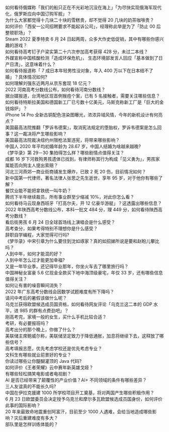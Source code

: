 如何看待俄媒称「我们的船只正在不光彩地沉没在海上」「为尽快实现俄海军现代化，俄罗斯应向中国订购军舰」？  
为什么大家都觉得十几块二十块的雪糕贵，却不觉得 20 几块的奶茶咖啡贵？  
如何评价「西安一公司招聘要求不能起诉公司」，经理称此举是为了「防止 00 后整顿职场」？  
Steam 2022 夏季特卖 6 月 24 日起两周，众多大作史低促销，其中有哪些你感兴趣的游戏？  
如何看待高考钉子户梁实第二十六次参加高考获得 428 分，未过二本线？  
外媒宣称中国核酸检测「造成环保危机」， 生态环境部发言人回应「基本做到了日产日清」，这意味着什么？  
如何看待报道称「 7 成日本年轻男性没对象，年入 400 万以下在日本结不了婚」？具体情况如何?  
如何理解刘强东近两月从京东套现 18 亿元？  
2022 河南高考分数线公布，如何看待河南分数线？  
据台媒报道，台湾地区现首例猴痘个案，已有 5 名接触者，需要关注哪些信息？  
如何看待特斯拉美国和德国新工厂已亏数十亿美元，马斯克称新工厂是「巨大的金钱熔炉」？  
iPhone 14 Pro 全新古铜配色渲染图曝光，浓浓异域风情，今年的新机设计有何亮点？  
美国最高法院推翻「罗诉韦德案」，取消宪法规定的堕胎权，罗诉韦德案是怎么回事？这一裁决将产生哪些影响？  
美国最高法院裁决纽约州限枪法案违宪，将带来哪些影响？  
中国人 2020 年平均初婚年龄为 28.67 岁，中国人结婚为啥越来越晚?  
《梦华录》第 29－30 集拍得怎么样？哪些剧情点值得关注？  
成都  16 岁下河救狗男孩遗体已找到，有律师称其行为构成「见义勇为」，男孩家属能否向狗主人提出索赔？  
河北三河燕郊一商业街商铺发生爆炸，已致 2 死 20 伤，目前情况如何？  
新中国第一代律师，著名法律人张思之先生逝世，享年 95 岁，对于他你有哪些了解？  
餐饮业能不能把拿铁统一叫牛奶？  
腾讯下半年继续裁员，所有事业群至少缩减 10%，对此你怎么看？  
如何看待马云现身西班牙「打高尔夫，开 12 亿豪华游艇」？这透露出哪些信息？  
2022 年陕西高考分数线公布，本科一批文 484 分，理 449 分，如何看待陕西高考分数线？  
看后街男孩 6 月 24 日全球首场线上演唱会是什么感受？  
高考查分，如果考得特别不理想你是什么感受？  
辞职自学编程，大家觉得可行吗?  
《梦华录》中宋引章为什么要住到沈如琢家？真的如招娣所说是要和赵盼儿攀比吗？  
人到中年，如何才能混的好？  
人到中年怎么过才能更加幸福?  
又是一年毕业季。还记得毕业那年，你坐火车去了哪里旅行吗？  
中国神秘女富豪 5.6 亿现金全款买下地中海顶级豪宅，年仅 33 岁，还有哪些信息值得关注？  
如何让有害的噪音瞬间消失？  
2022 年广东高考分数线会因数学试题难度有所下降吗？  
请问中考后的暑假该做什么呢？  
乌克兰获得欧盟候选成员国资格，如何看待网友评论「乌克兰这二本的 GDP 水平，进 985 的群有点费劲吧」？  
刚高考完，家境一般的女生，买什么手机比较合适？  
考研，有必要报班吗？  
高考出分的那个晚上，你做了什么？  
美联储主席鲍威尔称，美联储坚定致力于降低通胀，加息将继续下去，这释放了哪些信号？  
高考填报志愿，优先考虑学校还是优先考虑专业？  
文科生有哪些就业前景好的专业？  
你读过哪些让你醍醐灌顶的 Java 代码?  
如何评价《王者荣耀》云中赛年新英雄戈娅？  
有哪些轻松搞笑电影或者电视剧？  
AI 是否已经带来了颠覆性的产业价值？AI+ 不同领域的条件有哪些差异？  
三人友谊真的不能长久吗?  
中国在伊拉克援建 1000 所学校项目开工奠基，将对两国产生哪些积极作用？  
6 月 23 日欧盟委员会决定授予乌克兰和摩尔多瓦欧盟候选成员国身份，如何评价此事的国际影响？  
20 年来最致命地震重创阿富汗，目前至少 1000 人遇难，会给当地造成哪些影响？灾后重建难度有多大？  
部队里是怎样训练体能的？  
